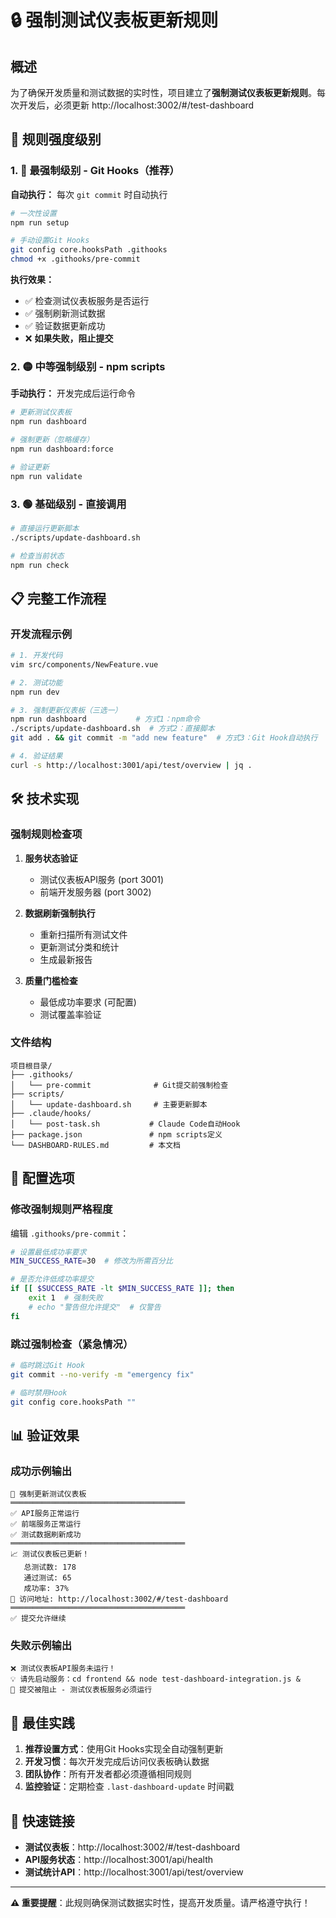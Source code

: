 # 🔒 强制测试仪表板更新规则

## 概述

为了确保开发质量和测试数据的实时性，项目建立了**强制测试仪表板更新规则**。每次开发后，必须更新 http://localhost:3002/#/test-dashboard

## 🎯 规则强度级别

### 1. 🔴 **最强制级别 - Git Hooks（推荐）**

**自动执行：** 每次 `git commit` 时自动执行

```bash
# 一次性设置
npm run setup

# 手动设置Git Hooks
git config core.hooksPath .githooks
chmod +x .githooks/pre-commit
```

**执行效果：**
- ✅ 检查测试仪表板服务是否运行
- ✅ 强制刷新测试数据
- ✅ 验证数据更新成功
- ❌ **如果失败，阻止提交**

### 2. 🟡 **中等强制级别 - npm scripts**

**手动执行：** 开发完成后运行命令

```bash
# 更新测试仪表板
npm run dashboard

# 强制更新（忽略缓存）
npm run dashboard:force

# 验证更新
npm run validate
```

### 3. 🟢 **基础级别 - 直接调用**

```bash
# 直接运行更新脚本
./scripts/update-dashboard.sh

# 检查当前状态
npm run check
```

## 📋 完整工作流程

### 开发流程示例

```bash
# 1. 开发代码
vim src/components/NewFeature.vue

# 2. 测试功能
npm run dev

# 3. 强制更新仪表板（三选一）
npm run dashboard           # 方式1：npm命令
./scripts/update-dashboard.sh  # 方式2：直接脚本
git add . && git commit -m "add new feature"  # 方式3：Git Hook自动执行

# 4. 验证结果
curl -s http://localhost:3001/api/test/overview | jq .
```

## 🛠️ 技术实现

### 强制规则检查项

1. **服务状态验证**
   - 测试仪表板API服务 (port 3001)
   - 前端开发服务器 (port 3002)

2. **数据刷新强制执行**
   - 重新扫描所有测试文件
   - 更新测试分类和统计
   - 生成最新报告

3. **质量门槛检查**
   - 最低成功率要求 (可配置)
   - 测试覆盖率验证

### 文件结构

```
项目根目录/
├── .githooks/
│   └── pre-commit              # Git提交前强制检查
├── scripts/
│   └── update-dashboard.sh     # 主要更新脚本
├── .claude/hooks/
│   └── post-task.sh           # Claude Code自动Hook
├── package.json               # npm scripts定义
└── DASHBOARD-RULES.md         # 本文档
```

## 🔧 配置选项

### 修改强制规则严格程度

编辑 `.githooks/pre-commit`：

```bash
# 设置最低成功率要求
MIN_SUCCESS_RATE=30  # 修改为所需百分比

# 是否允许低成功率提交
if [[ $SUCCESS_RATE -lt $MIN_SUCCESS_RATE ]]; then
    exit 1  # 强制失败
    # echo "警告但允许提交"  # 仅警告
fi
```

### 跳过强制检查（紧急情况）

```bash
# 临时跳过Git Hook
git commit --no-verify -m "emergency fix"

# 临时禁用Hook
git config core.hooksPath ""
```

## 📊 验证效果

### 成功示例输出

```
🎯 强制更新测试仪表板
═══════════════════════════════════════
✅ API服务正常运行
✅ 前端服务正常运行  
✅ 测试数据刷新成功
═══════════════════════════════════════
📈 测试仪表板已更新！
   总测试数: 178
   通过测试: 65
   成功率: 37%
🔗 访问地址: http://localhost:3002/#/test-dashboard
═══════════════════════════════════════
✅ 提交允许继续
```

### 失败示例输出

```
❌ 测试仪表板API服务未运行！
💡 请先启动服务：cd frontend && node test-dashboard-integration.js &
🚫 提交被阻止 - 测试仪表板服务必须运行
```

## 🎯 最佳实践

1. **推荐设置方式**：使用Git Hooks实现全自动强制更新
2. **开发习惯**：每次开发完成后访问仪表板确认数据
3. **团队协作**：所有开发者都必须遵循相同规则
4. **监控验证**：定期检查 `.last-dashboard-update` 时间戳

## 🔗 快速链接

- **测试仪表板**：http://localhost:3002/#/test-dashboard
- **API服务状态**：http://localhost:3001/api/health
- **测试统计API**：http://localhost:3001/api/test/overview

---

**⚠️ 重要提醒**：此规则确保测试数据实时性，提高开发质量。请严格遵守执行！